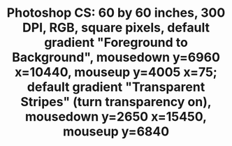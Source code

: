 ---
ee_id: '2218'
site: '1'
type: '2'
long_id: 2912-092 Photoshop CS
url: 2912-092-photoshop-cs
year: '2012'
medium: Chromogenic print
commission:
add_credit:
dims: 60 x 60
pitch: <p>A ​"Double Click" photoshop. Part of my new series. LOL. :)</p>
ps: "<p>​Decided to up the amount of clicks it takes to make my Photoshop paintings
  / photos / whatever they r. :)</p>"
live_url:
related:
title: 'Photoshop CS: 60 by 60 inches, 300 DPI, RGB, square pixels, default gradient
  "Foreground to Background", mousedown y=6960 x=10440, mouseup y=4005 x=75; default
  gradient "Transparent Stripes" (turn transparency on), mousedown y=2650 x=15450,
  mouseup y=6840'
youtube:
imgs: "{filedir_1}photoshop-cs-2012-092-full-database-Team.jpg"
subheading:
year2: '2012'
download:
add_credits:
related_code:
! '':
layout: things-i-made
---